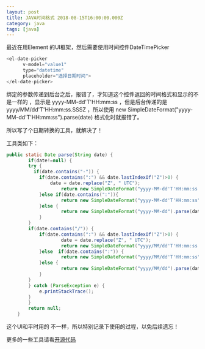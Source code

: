 ```yaml
---
layout: post
title: JAVA时间格式 2018-08-15T16:00:00.000Z
category: java
tags: [java] 
---
```


最近在用Element 的UI框架，然后需要使用时间控件DateTimePicker  

``` javascript
<el-date-picker
      v-model="value1"
      type="datetime"
      placeholder="选择日期时间">
</el-date-picker>

```
绑定的参数传递到后台之后，报错了，才知道这个控件返回的时间格式和显示的不是一样的 ，显示是 yyyy-MM-dd'T'HH:mm:ss ，但是后台传递的是 yyyy/MM/dd'T'HH:mm:ss.SSSZ ，所以使用 new SimpleDateFormat("yyyy-MM-dd'T'HH:mm:ss").parse(date) 格式化时就报错了。

所以写了个日期转换的工具，就解决了！

工具类如下：

``` java
public static Date parse(String date) {
    	if(date!=null) {
		try {
		  if(date.contains("-")) {
			if(date.contains(":") && date.lastIndexOf("Z")>0) {
				date = date.replace("Z", " UTC");
					return new SimpleDateFormat("yyyy-MM-dd'T'HH:mm:ss.SSS Z").parse(date);
			}else if(date.contains(":")){
					return new SimpleDateFormat("yyyy-MM-dd'T'HH:mm:ss").parse(date);
			}else {
					return new SimpleDateFormat("yyyy-MM-dd").parse(date);
			}
		}
		if(date.contains("/")) {
			if(date.contains(":") && date.lastIndexOf("Z")>0) {
					date = date.replace("Z", " UTC");
					return new SimpleDateFormat("yyyy/MM/dd'T'HH:mm:ss.SSS Z").parse(date);
			}else  if(date.contains(":")) {
					return new SimpleDateFormat("yyyy/MM/dd'T'HH:mm:ss").parse(date);
			}else {
					return new SimpleDateFormat("yyyy/MM/dd").parse(date);
			}
		}
		} catch (ParseException e) {
			e.printStackTrace();
		}
    	}
        return null;
    }
```

这个UI和平时用的 不一样，所以特别记录下使用的过程，以免后续遗忘！

更多的一些工具请看[开源代码](https://github.com/108day/java-common-utils)
